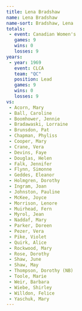 ```yaml
---
title: Lena Bradshaw
name: Lena Bradshaw
name-sort: Bradshaw, Lena
totals:
 - event: Canadian Women's
   games: 9
   wins: 0
   losses: 9
years:
 - year: 1969
   event: CLCA
   team: "QC"
   position: Lead
   games: 9
   wins: 0
   losses: 9
vs:
 - Acorn, Mary
 - Ball, Caroline
 - Boomhower, Jennie
 - Bradawaski, Lorraine
 - Brunsdon, Pat
 - Chapman, Phyliss
 - Cooper, Mary
 - Crane, Vera
 - Devins, Faye
 - Douglas, Helen
 - Falk, Jennifer
 - Flynn, Simonne
 - Geddes, Eleanor
 - Holmgren, Dorothy
 - Ingram, Joan
 - Johnston, Pauline
 - McKee, Joyce
 - Morrison, Lenore
 - Muirhead, Fern
 - Myrol, Jean
 - Naddaf, Mary
 - Parker, Doreen
 - Pezer, Vera
 - Pike, Violet
 - Quirk, Alice
 - Rockwood, Mary
 - Rose, Dorothy
 - Shaw, June
 - Shaw, May
 - Thompson, Dorothy (NB)
 - Toole, Marie
 - Weir, Barbara
 - Wiebe, Shirley
 - Willdon, Felice
 - Yaschuk, Mary
---
```

